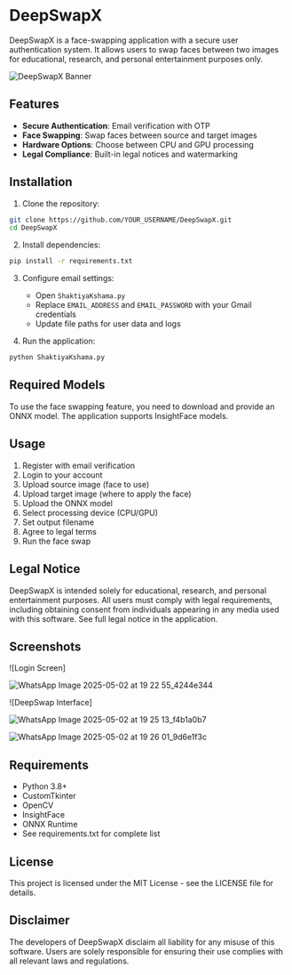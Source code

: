 # DeepSwapX

DeepSwapX is a face-swapping application with a secure user authentication system. It allows users to swap faces between two images for educational, research, and personal entertainment purposes only.

![DeepSwapX Banner](https://via.placeholder.com/800x200?text=DeepSwapX)

## Features

- **Secure Authentication**: Email verification with OTP
- **Face Swapping**: Swap faces between source and target images
- **Hardware Options**: Choose between CPU and GPU processing
- **Legal Compliance**: Built-in legal notices and watermarking

## Installation

1. Clone the repository:
```bash
git clone https://github.com/YOUR_USERNAME/DeepSwapX.git
cd DeepSwapX
```

2. Install dependencies:
```bash
pip install -r requirements.txt
```

3. Configure email settings:
   - Open `ShaktiyaKshama.py`
   - Replace `EMAIL_ADDRESS` and `EMAIL_PASSWORD` with your Gmail credentials
   - Update file paths for user data and logs

4. Run the application:
```bash
python ShaktiyaKshama.py
```

## Required Models

To use the face swapping feature, you need to download and provide an ONNX model. The application supports InsightFace models.

## Usage

1. Register with email verification
2. Login to your account
3. Upload source image (face to use)
4. Upload target image (where to apply the face)
5. Upload the ONNX model
6. Select processing device (CPU/GPU)
7. Set output filename
8. Agree to legal terms
9. Run the face swap

## Legal Notice

DeepSwapX is intended solely for educational, research, and personal entertainment purposes. All users must comply with legal requirements, including obtaining consent from individuals appearing in any media used with this software. See full legal notice in the application.

## Screenshots

![Login Screen]

![WhatsApp Image 2025-05-02 at 19 22 55_4244e344](https://github.com/user-attachments/assets/4e722d5a-df20-4f47-b09c-8c06e4bc3008)


![DeepSwap Interface]


![WhatsApp Image 2025-05-02 at 19 25 13_f4b1a0b7](https://github.com/user-attachments/assets/d8f1bb81-a6fa-400d-aea0-b9c4ae73a2d5)

![WhatsApp Image 2025-05-02 at 19 26 01_9d6e1f3c](https://github.com/user-attachments/assets/f7629d63-088b-405a-8b58-07b8cf04e3a5)


## Requirements

- Python 3.8+
- CustomTkinter
- OpenCV
- InsightFace
- ONNX Runtime
- See requirements.txt for complete list

## License

This project is licensed under the MIT License - see the LICENSE file for details.

## Disclaimer

The developers of DeepSwapX disclaim all liability for any misuse of this software. Users are solely responsible for ensuring their use complies with all relevant laws and regulations.
